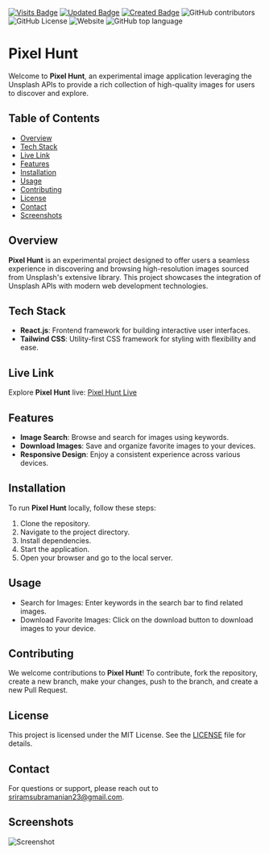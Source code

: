 [![Visits Badge](https://badges.pufler.dev/visits/sriram23/Pixel-Hunt)](https://badges.pufler.dev)
[![Updated Badge](https://badges.pufler.dev/updated/sriram23/Pixel-Hunt)](https://badges.pufler.dev)
[![Created Badge](https://badges.pufler.dev/created/sriram23/Pixel-Hunt)](https://badges.pufler.dev)
![GitHub contributors](https://img.shields.io/github/contributors/sriram23/Pixel-Hunt?labelColor=black&color=%233fb911)
![GitHub License](https://img.shields.io/github/license/sriram23/Pixel-Hunt?labelColor=black&color=%233fb911)
![Website](https://img.shields.io/website?url=https%3A%2F%2Fpixel-hunt.web.app&labelColor=black&color=%233fb911)
![GitHub top language](https://img.shields.io/github/languages/top/sriram23/Pixel-Hunt?color=%233fb911)

# Pixel Hunt

Welcome to **Pixel Hunt**, an experimental image application leveraging the Unsplash APIs to provide a rich collection of high-quality images for users to discover and explore.

## Table of Contents

- [Overview](#overview)
- [Tech Stack](#tech-stack)
- [Live Link](#live-link)
- [Features](#features)
- [Installation](#installation)
- [Usage](#usage)
- [Contributing](#contributing)
- [License](#license)
- [Contact](#contact)
- [Screenshots](#screenshots)

## Overview

**Pixel Hunt** is an experimental project designed to offer users a seamless experience in discovering and browsing high-resolution images sourced from Unsplash's extensive library. This project showcases the integration of Unsplash APIs with modern web development technologies.

## Tech Stack

- **React.js**: Frontend framework for building interactive user interfaces.
- **Tailwind CSS**: Utility-first CSS framework for styling with flexibility and ease.

## Live Link

Explore **Pixel Hunt** live: [Pixel Hunt Live](https://pixel-hunt.web.app/)

## Features

- **Image Search**: Browse and search for images using keywords.
- **Download Images**: Save and organize favorite images to your devices.
- **Responsive Design**: Enjoy a consistent experience across various devices.

## Installation

To run **Pixel Hunt** locally, follow these steps:

1. Clone the repository.
2. Navigate to the project directory.
3. Install dependencies.
4. Start the application.
5. Open your browser and go to the local server.

## Usage

- Search for Images: Enter keywords in the search bar to find related images.
- Download Favorite Images: Click on the download button to download images to your device.

## Contributing

We welcome contributions to **Pixel Hunt**! To contribute, fork the repository, create a new branch, make your changes, push to the branch, and create a new Pull Request.

## License

This project is licensed under the MIT License. See the [LICENSE](LICENSE) file for details.

## Contact

For questions or support, please reach out to sriramsubramanian23@gmail.com.

## Screenshots

![Screenshot](https://github.com/sriram23/Pixel-Hunt/assets/18396996/6f92435b-ebc5-491d-a3a7-087a98f541cf)
